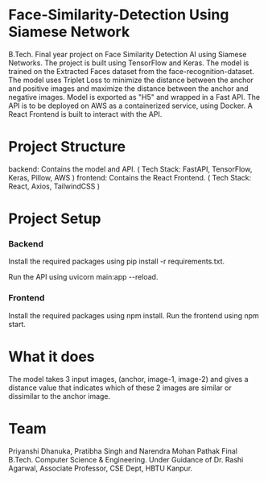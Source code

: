 # Face-Similarity-Detection Using Siamese Network
B.Tech. Final year project on Face Similarity Detection AI using Siamese Networks.
The project is built using TensorFlow and Keras.
The model is trained on the Extracted Faces dataset from the face-recognition-dataset.
The model uses Triplet Loss to minimize the distance between the anchor and positive images and maximize the distance between the anchor and negative images.
Model is exported as "H5" and wrapped in a Fast API.
The API is to be deployed on AWS as a containerized service, using Docker.
A React Frontend is built to interact with the API.
# Project Structure
backend: Contains the model and API. ( Tech Stack: FastAPI, TensorFlow, Keras, Pillow, AWS )
frontend: Contains the React Frontend. ( Tech Stack: React, Axios, TailwindCSS )
# Project Setup
### Backend
Install the required packages using pip install -r requirements.txt.

Run the API using uvicorn main:app --reload.


### Frontend
Install the required packages using npm install.
Run the frontend using npm start.
# What it does
The model takes 3 input images, (anchor, image-1, image-2) and gives a distance value that indicates which of these 2 images are similar or dissimilar to the anchor image.


# Team
Priyanshi Dhanuka, Pratibha Singh and Narendra Mohan Pathak
Final B.Tech. Computer Science & Engineering.
Under Guidance of Dr. Rashi Agarwal, Associate Professor, CSE Dept, HBTU Kanpur.
